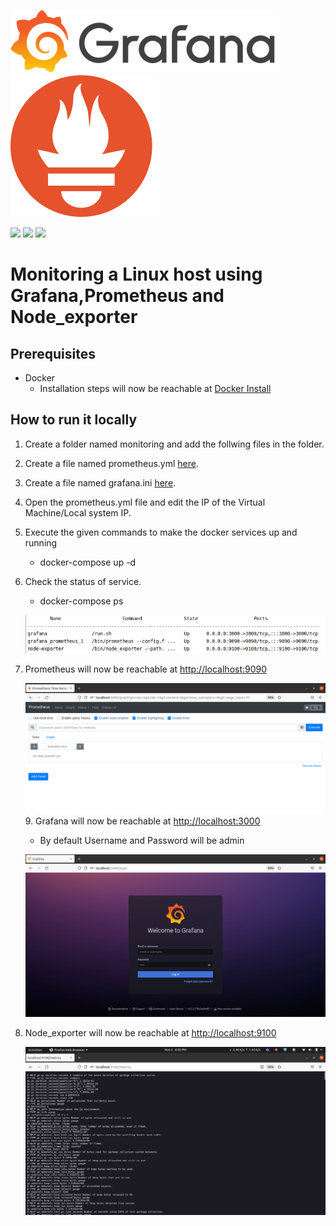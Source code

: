 ![Grafana](Screenshot/logo-horizontal.png)
![Grafana](Screenshot/prometheus-logo.svg)         
<div>
    <image src=https://img.shields.io/badge/Grafana-brightgreen></image>
    <image src="https://img.shields.io/badge/Prometheus-ff69b4"></image>
    <image src="https://img.shields.io/badge/Node_exporter-orange"></image>
</div>

# Monitoring a Linux host using Grafana,Prometheus and Node_exporter
## Prerequisites
* Docker 
  * Installation steps will now be reachable at  [Docker Install](https://docs.docker.com/engine/install/)

##  How to run it locally

   1. Create a folder named monitoring and add the follwing files in the folder.
   2. Create a file named prometheus.yml [here](./prometheus.yml).
   3. Create a file named grafana.ini [here](./grafana.ini). 
   4. Open the prometheus.yml file and edit the IP of the Virtual Machine/Local system IP.
   5. Execute the given commands to make the docker services up and running
         * docker-compose up -d
   6. Check the status of service.
         * docker-compose ps
          
         ![Check the status](Screenshot/docker-status.png)
   7. Prometheus will now be reachable at  [http://localhost:9090](http://localhost:9090) 
   
         ![Prometheus](Screenshot/prometheus.png)
       9. Grafana will now be reachable at  [http://localhost:3000](http://localhost:3000)
         * By default Username and Password will be admin
   
         ![Grafana Login](Screenshot/Grafana.png)
         
        

  10. Node_exporter will now be reachable at [http://localhost:9100](http://localhost:9100/metrics)
   
         ![Node Exporter](Screenshot/Node-exporter.png)
    
  
